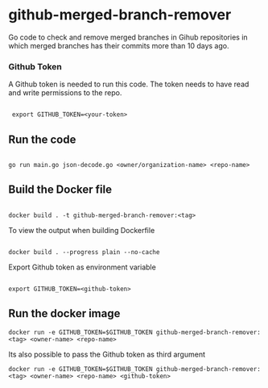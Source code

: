 # github-merged-branch-remover
Go code to check and remove merged branches in Gihub repositories in which merged branches has their commits more than 10 days ago.

### Github Token
A Github token is needed to run this code. The token needs to have read and write permissions to the repo.

```

 export GITHUB_TOKEN=<your-token>

 ```

## Run the code

```

go run main.go json-decode.go <owner/organization-name> <repo-name>

```

## Build the Docker file 

```

docker build . -t github-merged-branch-remover:<tag>

```

To view the output when building Dockerfile

```

docker build . --progress plain --no-cache

```

Export Github token as environment variable

```

export GITHUB_TOKEN=<github-token>

```

## Run the docker image

```
docker run -e GITHUB_TOKEN=$GITHUB_TOKEN github-merged-branch-remover:<tag> <owner-name> <repo-name>

````

Its also possible to pass the Github token as third argument

```
docker run -e GITHUB_TOKEN=$GITHUB_TOKEN github-merged-branch-remover:<tag> <owner-name> <repo-name> <github-token>

````